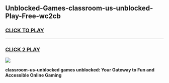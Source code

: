 
## Unblocked-Games-classroom-us-unblocked-Play-Free-wc2cb
<h3>
<a href="https://premium76.site?title=classroom-us-unblocked&ref=18A1">CLICK TO PLAY</a></h3>
<hr>

<h3>
<a href="https://premium76.site?title=classroom-us-unblocked&ref=18A1">CLICK 2 PLAY</a>
  
</h3>

<a href="https://premium76.site?title=classroom-us-unblocked&ref=18A1"><img src="https://clearcache.store/games.png"></a>


**classroom-us-unblocked games unblocked: Your Gateway to Fun and Accessible Online Gaming**
